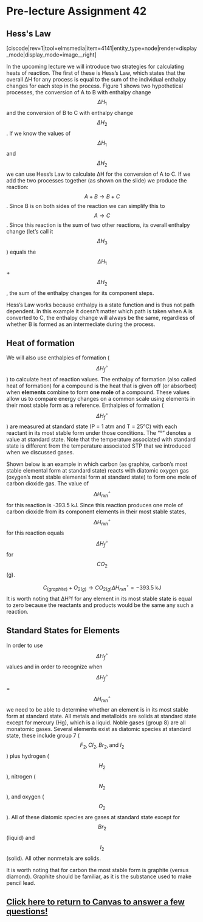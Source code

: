 # Pre-lecture Assignment 42

## Hess's Law

[ciscode|rev=1|tool=elmsmedia|item=4141|entity_type=node|render=display_mode|display_mode=image__right]

In the upcoming lecture we will introduce two strategies for calculating heats of reaction. The first of these is Hess’s Law, which states that the overall ΔH for any process is equal to the sum of the individual enthalpy changes for each step in the process. Figure 1 shows two hypothetical processes, the conversion of A to B with enthalpy change $$\Delta H_1$$ and the conversion of B to C with enthalpy change $$\Delta H_2$$. If we know the values of $$\Delta H_1$$ and $$\Delta H_2$$ we can use Hess’s Law to calculate ΔH for the conversion of A to C. If we add the two processes together (as shown on the slide) we produce the reaction: $$A + B \longrightarrow B + C$$. Since B is on both sides of the reaction we can simplify this to $$A \longrightarrow C$$. Since this reaction is the sum of two other reactions, its overall enthalpy change (let’s call it $$\Delta H_3$$) equals the $$\Delta H_1$$ + $$\Delta H_2$$, the sum of the enthalpy changes for its component steps. 

Hess’s Law works because enthalpy is a state function and is thus not path dependent. In this example it doesn’t matter which path is taken when A is converted to C, the enthalpy change will always be the same, regardless of whether B is formed as an intermediate during the process. 

## Heat of formation

We will also use enthalpies of formation ($$\Delta H ^\circ _f$$) to calculate heat of reaction values. The enthalpy of formation (also called heat of formation) for a compound is the heat that is given off (or absorbed) when **elements** combine to form **one mole** of a compound. These values allow us to compare energy changes on a common scale using elements in their most stable form as a reference. Enthalpies of formation ($$\Delta H ^\circ _f$$) are measured at standard state (P = 1 atm and T = 25°C) with each reactant in its most stable form under those conditions. The “°” denotes a value at standard state. Note that the temperature associated with standard state is different from the temperature associated STP that we introduced when we discussed gases. 

Shown below is an example in which carbon (as graphite, carbon’s most stable elemental form at standard state) reacts with diatomic oxygen gas (oxygen’s most stable elemental form at standard state) to form one mole of carbon dioxide gas. The value of $$\Delta H ^\circ _{rxn}$$ for this reaction is -393.5 kJ. Since this reaction produces one mole of carbon dioxide from its component elements in their most stable states, $$\Delta H ^\circ _{rxn}$$ for this reaction equals $$\Delta H ^\circ _{f}$$ for $$CO_2$$ (g).

$$C_{(graphite)} + O_{2(g)} \longrightarrow CO_{2(g)} \Delta H ^\circ _{rxn} = -393.5 \text{ kJ} $$
It is worth noting that ΔH°f for any element in its most stable state is equal to zero because the reactants and products would be the same any such a reaction. 

## Standard States for Elements

In order to use $$\Delta H ^\circ _f$$ values and in order to recognize when $$\Delta H ^\circ _f$$ = $$\Delta H ^\circ _{rxn}$$ we need to be able to determine whether an element is in its most stable form at standard state. All metals and metalloids are solids at standard state except for mercury (Hg), which is a liquid. Noble gases (group 8) are all monatomic gases. Several elements exist as diatomic species at standard state, these include group 7 ($$F_2, Cl_2, Br_2, \text{and }I_2$$) plus hydrogen ($$H_2$$), nitrogen ($$N_2$$), and oxygen ($$O_2$$). All of these diatomic species are gases at standard state except for $$Br_2$$ (liquid) and $$I_2$$ (solid). All other nonmetals are solids. 

It is worth noting that for carbon the most stable form is graphite (versus diamond). Graphite should be familiar, as it is the substance used to make pencil lead. 

## [Click here to return to Canvas to answer a few questions!](https://psu.instructure.com/courses/1881362/quizzes/3348719)




